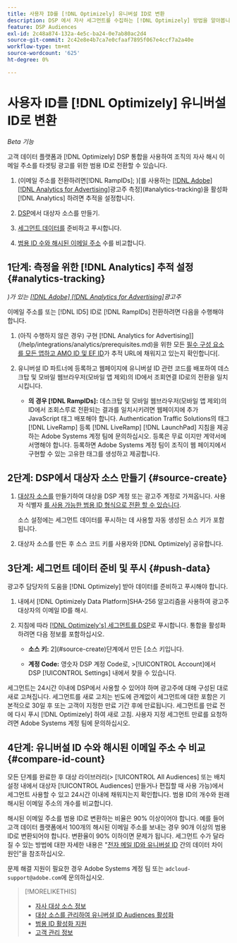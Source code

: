```yaml
---
title: 사용자 ID를 [!DNL Optimizely] 유니버설 ID로 변환
description: DSP 에서 자사 세그먼트를 수집하는 [!DNL Optimizely] 방법을 알아봅니다.
feature: DSP Audiences
exl-id: 2c48a874-132a-4e5c-ba24-0e7ab80ac2d4
source-git-commit: 2c42e8e4b7ca7e0cfaaf7895f067e4ccf7a2a40e
workflow-type: tm+mt
source-wordcount: '625'
ht-degree: 0%

---
```


# 사용자 ID를 [!DNL Optimizely] 유니버설 ID로 변환

*Beta 기능*

고객 데이터 플랫폼과 [!DNL Optimizely] DSP 통합을 사용하여 조직의 자사 해시 이메일 주소를 타겟팅 광고를 위한 범용 ID로 전환할 수 있습니다.

1. (이메일 주소를 전환하려면[!DNL RampIDs]<!-- or [!DNL ID5] IDs -->; )[를 사용하는 [[!DNL Adobe] [!DNL Analytics for Advertising]](/help/integrations/analytics/overview.md)광고주 측정](#analytics-tracking)을 활성화 [!DNL Analytics] 하려면 추적을 설정합니다.

1. [DSP](#source-create)에서 대상자 소스를 만들기.

1. [세그먼트 데이터를](#push-data) 준비하고 푸시합니다.

1. [범용 ID 수와 해시된 이메일 주소](#compare-id-count) 수를 비교합니다.

## 1단계: 측정을 위한 [!DNL Analytics] 추적 설정 {#analytics-tracking}

*)가 있는 [[!DNL Adobe] [!DNL Analytics for Advertising]](/help/integrations/analytics/overview.md)광고주*

이메일 주소를 또는 [!DNL ID5] ID로 [!DNL RampIDs] 전환하려면 다음을 수행해야 합니다.

1. (아직 수행하지 않은 경우) 구현 [!DNL Analytics for Advertising]](/help/integrations/analytics/prerequisites.md)을 위한 모든 [필수 구성 요소를 모든 앱하고 AMO ID 및 EF ID](/help/integrations/analytics/ids.md)가 추적 URL에 채워지고 있는지 확인합니다[.

1. 유니버설 ID 파트너에 등록하고 웹페이지에 유니버설 ID 관련 코드를 배포하여 데스크탑 및 모바일 웹브라우저(모바일 앱 제외)의 ID에서 조회연결 ID로의 전환을 일치시킵니다.

   * **의 경우 [!DNL RampIDs]:** 데스크탑 및 모바일 웹브라우저(모바일 앱 제외)의 ID에서 조회스루로 전환되는 결과를 일치시키려면 웹페이지에 추가 JavaScript 태그 배포해야 합니다. Authentication Traffic Solutions의 태그 [!DNL LiveRamp] 등록 [!DNL LiveRamp] [!DNL LaunchPad] 지침을 제공하는 Adobe Systems 계정 팀에 문의하십시오. 등록은 무료 이지만 계약서에 서명해야 합니다. 등록하면 Adobe Systems 계정 팀이 조직이 웹 페이지에서 구현할 수 있는 고유한 태그를 생성하고 제공합니다.

## 2단계: DSP에서 대상자 소스 만들기 {#source-create}

1. [대상자 소스를](source-manage.md) 만들기하여 대상을 DSP 계정 또는 광고주 계정로 가져옵니다. 사용자 식별자 [를 사용 가능한 범용 ID 형식으로 전환 할 수 있습니다](source-about.md).

   소스 설정에는 세그먼트 데이터를 푸시하는 데 사용할 자동 생성된 소스 키가 포함됩니다.

1. 대상자 소스를 만든 후 소스 코드 키를 사용자와 [!DNL Optimizely] 공유합니다.

## 3단계: 세그먼트 데이터 준비 및 푸시 {#push-data}

광고주 담당자의 도움을 [!DNL Optimizely] 받아 데이터를 준비하고 푸시해야 합니다.

1. 내에서 [!DNL Optimizely Data Platform]SHA-256 알고리즘을 사용하여 광고주 대상자의 이메일 ID를 해시.

1. 지침에 따라 [[!DNL Optimizely's] 세그먼트를 DSP](https://support.optimizely.com/hc/en-us/articles/27974930963981-Integrate-Adobe-Ads)로 푸시합니다. 통합을 활성화하려면 다음 정보를 포함하십시오.

   * **소스 키:** 2](#source-create)단계에서 만든 [소스 키입니다.

   * **계정 Code:** 영숫자 DSP 계정 Code로, >[!UICONTROL Account]에서 DSP [!UICONTROL Settings] 내에서 찾을 수 있습니다.

세그먼트는 24시간 이내에 DSP에서 사용할 수 있어야 하며 광고주에 대해 구성된 대로 새로 고쳐집니다. 세그먼트를 새로 고치는 빈도에 관계없이 세그먼트에 대한 포함은 기본적으로 30일 후 또는 고객이 지정한 만료 기간 후에 만료됩니다. 세그먼트를 만료 전에 다시 푸시 [!DNL Optimizely] 하여 새로 고침. 사용자 지정 세그먼트 만료를 요청하려면 Adobe Systems 계정 팀에 문의하십시오.

## 4단계: 유니버설 ID 수와 해시된 이메일 주소 수 비교 {#compare-id-count}

모든 단계를 완료한 후 대상 라이브러리(> [!UICONTROL All Audiences] 또는 배치 설정 내에서 대상자 [!UICONTROL Audiences] 만들거나 편집할 때 사용 가능)에서 세그먼트 사용할 수 있고 24시간 이내에 채워지는지 확인합니다. 범용 ID의 개수와 원래 해시된 이메일 주소의 개수를 비교합니다.

해시된 이메일 주소를 범용 ID로 변환하는 비율은 90% 이상이어야 합니다. 예를 들어 고객 데이터 플랫폼에서 100개의 해시된 이메일 주소를 보내는 경우 90개 이상의 범용 ID로 변환되어야 합니다. 변환율이 90% 이하이면 문제가 됩니다. 세그먼트 수가 달라질 수 있는 방법에 대한 자세한 내용은 &quot;[전자 메일 ID와 유니버설 ID](#universal-ids-data-variances) 간의 데이터 차이 원인&quot;을 참조하십시오.

문제 해결 지원이 필요한 경우 Adobe Systems 계정 팀 또는 `adcloud-support@adobe.com`에 문의하십시오.

>[!MORELIKETHIS]
>
>* [자사 대상 소스 정보](/help/dsp/audiences/sources/source-about.md)
>* [대상 소스를 관리하여 유니버설 ID Audiences 활성화](source-manage.md)
>* [범용 ID 활성화 지원](/help/dsp/audiences/universal-ids.md)
>* [고객 관리 정보](/help/dsp/audiences/audience-about.md)
